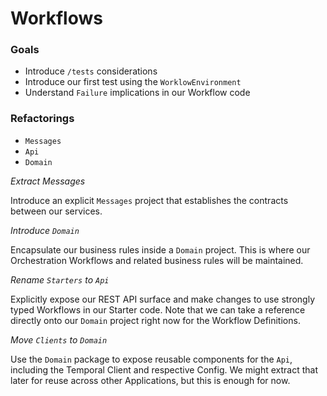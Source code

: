 # Workflows

### Goals

- Introduce `/tests` considerations
- Introduce our first test using the `WorklowEnvironment`
- Understand `Failure` implications in our Workflow code


### Refactorings

- `Messages`
- `Api`
- `Domain`

_Extract Messages_

Introduce an explicit `Messages` project that establishes the contracts between our services.

_Introduce `Domain`_

Encapsulate our business rules inside a `Domain` project. This is where our Orchestration Workflows and
related business rules will be maintained.

_Rename `Starters` to `Api`_

Explicitly expose our REST API surface and make changes to use strongly typed Workflows in our Starter code.
Note that we can take a reference directly onto our `Domain` project right now for the Workflow Definitions.

_Move `Clients` to `Domain`_

Use the `Domain` package to expose reusable components for the `Api`, including the Temporal Client
and respective Config. We might extract that later for reuse across other Applications, but this is enough for now.